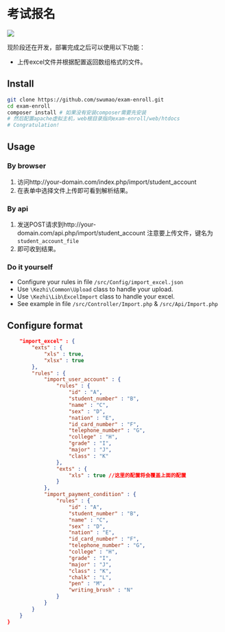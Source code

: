 # 考试报名

![](https://circleci.com/gh/:swumao/:exam-enroll.svg?style=shield&circle-token=:225c588b53c9fca13d451b7a2c4ef94bea2fc498)

现阶段还在开发，部署完成之后可以使用以下功能：

- 上传excel文件并根据配置返回数组格式的文件。

## Install
```bash
git clone https://github.com/swumao/exam-enroll.git
cd exam-enroll
composer install # 如果没有安装composer需要先安装
# 然后配置apache虚拟主机，web根目录指向exam-enroll/web/htdocs
# Congratulation!
```

## Usage

### By browser

1. 访问http://your-domain.com/index.php/import/student_account
2. 在表单中选择文件上传即可看到解析结果。

### By api

1. 发送POST请求到http://your-domain.com/api.php/import/student_account 注意要上传文件，键名为`student_account_file`
2. 即可收到结果。

### Do it yourself

- Configure your rules in file `/src/Config/import_excel.json`
- Use `\Kezhi\Common\Upload` class to handle your upload.
- Use `\Kezhi\Lib\ExcelImport` class to handle your excel.
- See example in file `/src/Controller/Import.php` & `/src/Api/Import.php`

## Configure format

```json
    "import_excel" : {
        "exts" : {
            "xls" : true,
            "xlsx" : true
        },
        "rules" : {
            "import_user_account" : {
                "rules" : {
                    "id" : "A",
                    "student_number" : "B",
                    "name" : "C",
                    "sex" : "D",
                    "nation" : "E",
                    "id_card_number" : "F",
                    "telephone_number" : "G",
                    "college" : "H",
                    "grade" : "I",
                    "major" : "J",
                    "class" : "K"
                },
                "exts" : {
                    "xls" : true //这里的配置将会覆盖上面的配置
                }
            },
            "import_payment_condition" : {
                "rules" : {
                    "id" : "A",
                    "student_number" : "B",
                    "name" : "C",
                    "sex" : "D",
                    "nation" : "E",
                    "id_card_number" : "F",
                    "telephone_number" : "G",
                    "college" : "H",
                    "grade" : "I",
                    "major" : "J",
                    "class" : "K",
                    "chalk" : "L",
                    "pen" : "M",
                    "writing_brush" : "N"
                }
            }
        }
    }
}

```
